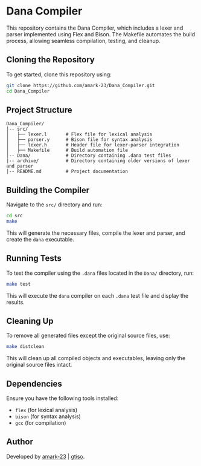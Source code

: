 # Dana Compiler

This repository contains the Dana Compiler, which includes a lexer and parser implemented using Flex and Bison. The Makefile automates the build process, allowing seamless compilation, testing, and cleanup.

## Cloning the Repository
To get started, clone this repository using:
```sh
git clone https://github.com/amark-23/Dana_Compiler.git
cd Dana_Compiler
```

## Project Structure
```
Dana_Compiler/
│-- src/
│   ├── lexer.l       # Flex file for lexical analysis
│   ├── parser.y      # Bison file for syntax analysis
│   ├── lexer.h       # Header file for lexer-parser integration
│   ├── Makefile      # Build automation file
│-- Dana/             # Directory containing .dana test files
|-- archive/          # Directory containing older versions of lexer and parser
│-- README.md         # Project documentation
```

## Building the Compiler
Navigate to the `src/` directory and run:
```sh
cd src
make
```
This will generate the necessary files, compile the lexer and parser, and create the `dana` executable.

## Running Tests
To test the compiler using the `.dana` files located in the `Dana/` directory, run:
```sh
make test
```
This will execute the `dana` compiler on each `.dana` test file and display the results.

## Cleaning Up
To remove all generated files except the original source files, use:
```sh
make distclean
```
This will clean up all compiled objects and executables, leaving only the original source files intact.

## Dependencies
Ensure you have the following tools installed:
- `flex` (for lexical analysis)
- `bison` (for syntax analysis)
- `gcc` (for compilation)

## Author
Developed by [amark-23](https://github.com/amark-23) | [gtiso](https://github.com/gtiso).